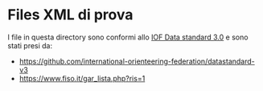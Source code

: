 # Files XML di prova

I file in questa directory sono conformi allo [IOF Data standard 3.0](https://orienteering.sport/iof/it/data-standard-3-0/) e sono stati presi da:

- https://github.com/international-orienteering-federation/datastandard-v3
- https://www.fiso.it/gar_lista.php?ris=1